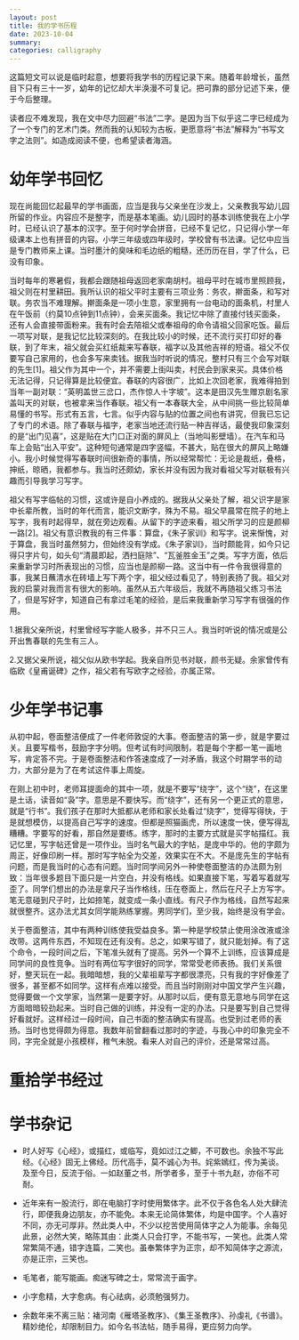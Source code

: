 ```yaml
---
layout: post
title: 我的学书历程
date: 2023-10-04
summary:
categories: calligraphy
---
```


这篇短文可以说是临时起意，想要将我学书的历程记录下来。随着年龄增长，虽然目下只有三十一岁，幼年的记忆却大半涣漫不可复记。把可靠的部分记述下来，便于今后整理。

读者应不难发现，我在文中尽力回避“书法”二字。是因为当下似乎这二字已经成为了一个专门的艺术门类。然而我的认知较为古板，更愿意将“书法”解释为“书写文字之法则”。如造成阅读不便，也希望读者海涵。

# 幼年学书回忆

现在尚能回忆起最早的学书画面，应当是我与父亲坐在沙发上，父亲教我写幼儿园所留的作业。内容应不是整字，而是基本笔画。幼儿园时的基本训练使我在上小学时，已经认识了基本的汉字。至于何时学会拼音，已经不复记忆，只记得小学一年级课本上也有拼音的内容。小学三年级或四年级时，学校曾有书法课。记忆中应当是专门教师来上课。当时墨汁的臭味和毛边纸的粗糙，还历历在目，学了什么，已没有印象。

当时每年的寒暑假，我都会跟随祖母返回老家南胡村。祖母平时在城市里照顾我，祖父则在村里耕田。我所认识的祖父平时主要有三项业务：务农，擀面条，和写对联。务农当不难理解。擀面条是一项小生意，家里拥有一台电动的面条机，村里人在午饭前（约莫10点钟到11点钟），会来买面条。我记忆中除了直接付钱买面条，还有人会直接带面粉来。我有时会去陪祖父或奉祖母的命令请祖父回家吃饭。最后一项写对联，是我记忆比较深刻的。在我比较小的时候，还不流行买打印好的春联，到了年末，祖父就会买红纸裁来写春联，福字以及其他吉祥的短语。祖父不仅要写自己家用的，也会多写来卖钱。据我当时听说的情况，整村只有三个会写对联的先生[1]。祖父作为其中一个，并不需要上街叫卖，村民会到家来买。具体价格无法记得，只记得算是比较便宜。春联的内容很广，比如上次回老家，我难得拍到当年一副对联：“英明盖世三岔口，杰作惊人十字坡”。这本是田汉先生赠京剧名家盖叫天的对联，也被拿来当作春联。祖父有一本春联大全，从中间挑一些比较简单易懂的书写。形式有五言，七言。似乎内容与贴的位置之间也有讲究，但我已忘记了专门的术语。除了春联与福字，老家当地还流行贴一种吉祥话，最使我印象深刻的是“出门见喜”，这是贴在大门口正对面的屏风上（当地叫影壁墙）。在汽车和马车上会贴“出入平安”。这种短句通常是四字竖幅，不甚大，贴在很大的屏风上略嫌小。我小时候觉得写春联时间很新奇的事情，所以经常帮忙：无论是裁纸，叠格，抻纸，晾晒，我都参与。我当时还颇幼，家长并没有因为我对看祖父写对联极有兴趣而引导我学习写字。

祖父有写字临帖的习惯，这或许是自小养成的。据我从父亲处了解，祖父识字是家中长辈所教，当时的年代而言，能识文断字，殊为不易。祖父早晨常在院子的地上写字，我有时起得早，就在旁边观看。从留下的字迹来看，祖父所学习的应是颜柳一路[2]。祖父有意识教我的有三件事：算盘，《朱子家训》和写字。说来惭愧，对于算盘，我当时虽然努力，但始终没有学成。《朱子家训》，当时颇能背，如今只记得只字片句，如头句“清晨即起，洒扫庭除”、“瓦釜胜金玉”之类。写字方面，依后来重新学习时所表现出的习惯，应当也是颜柳一路。这当中有一件令我很得意的事，我某日蘸清水在砖墙上写下两个字，祖父经过看见了，特别表扬了我。祖父对我的启蒙对我而言有很大的影响。虽然从五六年级后，我就不再随祖父练习书法了，但是写好字，知道自己有拿过毛笔的经验，是后来我重新学习写字有很强的作用。

1.据我父亲所说，村里曾经写字能人极多，并不只三人。我当时听说的情况或是公开出售春联的先生有三人。

2.又据父亲所说，祖父似从欧书学起。我亲自所见书对联，颜书无疑。余家曾传有临欧《皇甫诞碑》之作，祖父若有写欧字之经验，亦属正常。

# 少年学书记事

从初中起，卷面整洁便成了一件老师敦促的大事。卷面整洁的第一步，就是字要过关。且要写楷书，鼓励字字分明。但考试有时间限制，若是每个字都一笔一画地写，肯定答不完。于是卷面整洁和作答速度成了一对矛盾，我这个时期学书的动力，大部分是为了在考试这件事上周旋。

在刚上初中时，老师耳提面命的其中一项，就是不要写“绕字”，这个“绕”，在这里是土话，读音如“袅”字。意思是不要快写。而“绕字”，还有另一个更正式的意思，就是“行书”。我们孩子在那时大抵都从老师和家长处看过“绕字”，觉得写得快，于是就想模仿，以提高自己写字的速度。但都是照猫画虎，所以速度一快，便写得乱糟糟。字要写的好看，那自然是要练。练字，那时的主要方式就是买字帖描红。我记忆里，写字帖还曾是一项作业。当时名气最大的字帖，是庞中华的。他的字颇为周正，好像印刷一样。那时写字帖全为交差，效果实在不大。不是庞先生的字帖有问题，而是我当时的心态有问题。当时同学间另外一种使卷面整洁的办法颇为别致：当年很多题目下面只是一片空白，并没有格线。如果直接下笔，写着写着就写歪了。同学们想出的办法是拿尺子当作格线，压在卷面上，然后在尺子上方写字。笔无意碰到尺子时，比如捺笔，就变成一条小直线。有尺子作为格线，自然写起来就很整齐。这办法尤其女同学能熟练掌握。男同学们，至少我，始终是没有学会。

关于卷面整洁，其中有两种训练使我受益良多。第一种是学校禁止使用涂改液或涂改带。这两件东西，不知现在还有没有。总之，如果写错了，就只能划掉。有了这个命令，一段时间之后，下笔准头就有了提高。另外一个算不上训练，应该算成是同学间的良性竞争。当时有两位写字很好的同学，常常受老师表扬。我们关系很好，整天玩在一起。我暗暗想，我的父辈祖辈写字都很漂亮，只有我的字好像差了很多，甚至都不如同学。这样有点难以接受。而且当时刚刚对中国文学产生兴趣，觉得要做一个文学家，当然第一是要字好。从那时以后，便有意无意地与同学在这方面暗暗较劲起来。当时自己做的训练，并没有一定的办法。只是要写到自己觉得好看就好。这样经过一段时间，自己书面的整洁确实有提高。也受到过老师的表扬。当时也觉得颇为得意。我数年前曾翻看过那时的字迹，与我心中的印象完全不同，字完全就是小孩模样，稚气未脱。看来人对自己的评价，还是常常过高。

# 重拾学书经过

# 学书杂记

- 时人好写《心经》，或描红，或临写，竟如过江之鲫，不可数也。余独不写此经。《心经》固无上佛经。历代高手，莫不诚心为书。姹紫嫣红，传为美谈。及至今日，反流于俗。一如赵董之书，所学者多，至于十书九赵，亦俗不可耐。

- 近年来有一股流行，即在电脑打字时使用繁体字。此不仅于各色名人处大肆流行，即便我身边朋友，亦不能免。本来无论简体繁体，均是中国字。个人喜好不同，亦无可厚非。然此类人中，不少以挖苦使用简体字之人为能事。余每见此景，必然大笑，略陈其由：此类人只会打字，不能书写，一笑也。此类人常常繁简不通，错字连篇，二笑也。虽奉繁体字为正宗，却不知简体字之源流，亦是正宗，三笑也。

- 毛笔者，能写能画。痴迷写碑之士，常常流于画字。

- 小字愈精，大字愈病。有心祛病，必须勉强努力。

- 余数年来不离三贴：褚河南《雁塔圣教序》、《集王圣教序》、孙虔礼《书谱》。精妙绝伦，却限制目力。如今名书法帖，随手易得，更应努力向学。

